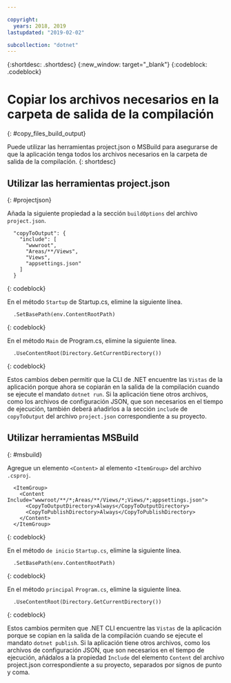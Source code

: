 ```yaml
---

copyright:
  years: 2018, 2019
lastupdated: "2019-02-02"

subcollection: "dotnet"
---
```


{:shortdesc: .shortdesc}
{:new_window: target="_blank"}
{:codeblock: .codeblock}


# Copiar los archivos necesarios en la carpeta de salida de la compilación
{: #copy_files_build_output}

Puede utilizar las herramientas project.json o MSBuild para asegurarse de que la aplicación tenga todos los archivos necesarios en la carpeta de salida de la compilación.
{: shortdesc}


## Utilizar las herramientas project.json
{: #projectjson}

Añada la siguiente propiedad a la sección `buildOptions` del archivo `project.json`.
```
  "copyToOutput": {
    "include": [
      "wwwroot",
      "Areas/**/Views",
      "Views",
      "appsettings.json"
    ]
  }
```
{: codeblock}

En el método `Startup` de Startup.cs, elimine la siguiente línea.
```
  .SetBasePath(env.ContentRootPath)
```
{: codeblock}

En el método `Main` de Program.cs, elimine la siguiente línea.
```
  .UseContentRoot(Directory.GetCurrentDirectory())
```
{: codeblock}

Estos cambios deben permitir que la CLI de .NET encuentre las `Vistas` de la aplicación porque ahora se copiarán en la salida de la compilación cuando se ejecute el mandato `dotnet run`.  Si la aplicación tiene otros archivos, como los archivos de configuración JSON, que son necesarios en el tiempo de ejecución, también deberá añadirlos a la sección `include` de `copyToOutput` del archivo `project.json` correspondiente a su proyecto.

## Utilizar herramientas MSBuild
{: #msbuild}

Agregue un elemento `<Content>` al elemento `<ItemGroup>` del archivo `.csproj`.
```
  <ItemGroup>
    <Content Include="wwwroot/**/*;Areas/**/Views/*;Views/*;appsettings.json">
      <CopyToOutputDirectory>Always</CopyToOutputDirectory>
      <CopyToPublishDirectory>Always</CopyToPublishDirectory>
    </Content>
  </ItemGroup>
```
{: codeblock}

En el método `de inicio` `Startup.cs`, elimine la siguiente línea.
```
  .SetBasePath(env.ContentRootPath)
```
{: codeblock}

En el método `principal` `Program.cs`, elimine la siguiente línea.
```
  .UseContentRoot(Directory.GetCurrentDirectory())
```
{: codeblock}

Estos cambios permiten que .NET CLI encuentre las `Vistas` de la aplicación porque se copian en la salida de la compilación cuando se ejecute el mandato `dotnet publish`.  Si la aplicación tiene otros archivos, como los archivos de configuración JSON, que son necesarios en el tiempo de ejecución, añádalos a la propiedad `Include` del elemento `Content` del archivo project.json correspondiente a su proyecto, separados por signos de punto y coma.
